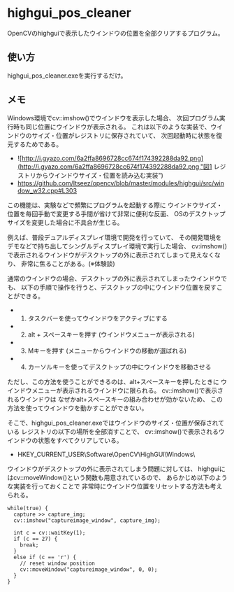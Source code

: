 highgui_pos_cleaner
====
OpenCVのhighguiで表示したウインドウの位置を全部クリアするプログラム。

使い方
----
highgui_pos_cleaner.exeを実行するだけ。


メモ
----
Windows環境でcv::imshow()でウインドウを表示した場合、
次回プログラム実行時も同じ位置にウインドウが表示される。
これは以下のような実装で、ウインドウのサイズ・位置がレジストリに保存されていて、
次回起動時に状態を復元するためである。

* ![http://i.gyazo.com/6a2ffa8696728cc674f174392288da92.png](http://i.gyazo.com/6a2ffa8696728cc674f174392288da92.png,"図1 レジストリからウインドウサイズ・位置を読み込む実装")
* https://github.com/Itseez/opencv/blob/master/modules/highgui/src/window_w32.cpp#L303

この機能は、実験などで頻繁にプログラムを起動する際に
ウインドウサイズ・位置を毎回手動で変更する手間が省けて非常に便利な反面、
OSのデスクトップサイズを変更した場合に不具合が生じる。

例えば、普段デュアルディスプレイ環境で開発を行っていて、
その開発環境をデモなどで持ち出してシングルディスプレイ環境で実行した場合、
cv:imshow()で表示されるウインドウがデスクトップの外に表示されてしまって見えなくなり、
非常に焦ることがある。(※体験談)

通常のウインドウの場合、デスクトップの外に表示されてしまったウインドウでも、
以下の手順で操作を行うと、デスクトップの中にウインドウ位置を戻すことができる。

  - 1. タスクバーを使ってウインドウをアクティブにする
  - 2. alt + スペースキーを押す (ウインドウメニューが表示される)
  - 3. Mキーを押す (メニューからウインドウの移動が選ばれる)
  - 4. カーソルキーを使ってデスクトップの中にウインドウを移動させる

ただし、この方法を使うことができるのは、alt+スペースキーを押したときに
ウインドウメニューが表示されるウインドウに限られる。
cv::imshow()で表示されるウインドウは
なぜかalt+スペースキーの組み合わせが効かないため、
この方法を使ってウインドウを動かすことができない。

そこで、highgui_pos_cleaner.exeではウインドウのサイズ・位置が保存されている
レジストリの以下の場所を全部消すことで、
cv::imshow()で表示されるウインドウの状態をすべてクリアしている。

* HKEY_CURRENT_USER\Software\OpenCV\HighGUI\Windows\

ウインドウがデスクトップの外に表示されてしまう問題に対しては、
highguiにはcv::moveWindow()という関数も用意されているので、
あらかじめ以下のような実装を行っておくことで
非常時にウインドウ位置をリセットする方法も考えられる。

    while(true) {
      capture >> capture_img;
      cv::imshow("captureimage_window", capture_img);

      int c = cv::waitKey(1);
      if (c == 27) {
        break;
      }
      else if (c == 'r') {
      	// reset window position
      	cv::moveWindow("captureimage_window", 0, 0);
      }
    }

